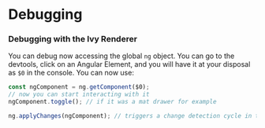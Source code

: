 # Debugging

### Debugging with the Ivy Renderer
You can debug now accessing the global `ng` object. You can go to the devtools, click on an Angular Element, and you will have it 
at your disposal as `$0` in the console. You can now use:
```javascript
const ngComponent = ng.getComponent($0);
// now you can start interacting with it
ngComponent.toggle(); // if it was a mat drawer for example

ng.applyChanges(ngComponent); // triggers a change detection cycle in the component
```
